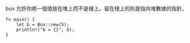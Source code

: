 box 允許你將一個值放在堆上而不是棧上。留在棧上的則是指向堆數據的指針。


```shell
fn main() {
    let b = Box::new(5);
    println!("b = {}", b);
}
```